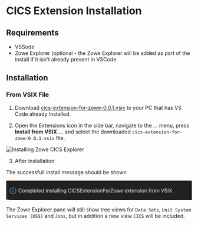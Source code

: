 # CICS Extension Installation

## Requirements

- VSSode
- Zowe Explorer (optional - the Zowe Explorer will be added as part of the install if it isn't already present in VSCode.

## Installation

### From VSIX File 

1. Download [cics-extension-for-zowe-0.0.1.vsix](https://github.com/zowe/vscode-extension-for-cics/raw/main/cics-extension-for-zowe-0.0.1.vsix) to your PC that has VS Code already installed.

2. Open the Extensions icon in the side bar, navigate to the ... menu, press **Install from VSIX ...** and select the downloaded `cics-extension-for-zowe-0.0.1.vsix` file.

<img src="./images/zowe-cics-explorer-install.gif" alt="Installing Zowe CICS Explorer" width="700px"/> 

3. After installation

The successfull install message should be shown

<img src="./images/info-message-install-completed.png" alt="Zowe CICS Explorer install completed" width="700px"/> 


The Zowe Explorer pane will still show tree views for `Data Sets`, `Unit System Services (USS)` and `Jobs`, but in addition a new view `CICS` will be included.

